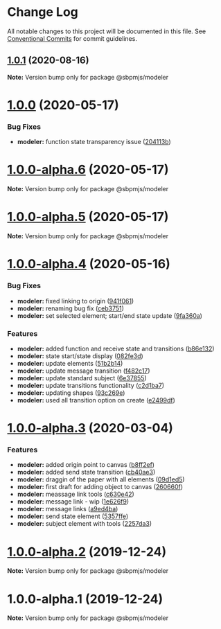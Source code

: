 # Change Log

All notable changes to this project will be documented in this file.
See [Conventional Commits](https://conventionalcommits.org) for commit guidelines.

## [1.0.1](https://github.com/mkolodiy/sbpmjs/compare/@sbpmjs/modeler@1.0.0...@sbpmjs/modeler@1.0.1) (2020-08-16)

**Note:** Version bump only for package @sbpmjs/modeler





# [1.0.0](https://github.com/mkolodiy/sbpmjs/compare/@sbpmjs/modeler@1.0.0-alpha.6...@sbpmjs/modeler@1.0.0) (2020-05-17)


### Bug Fixes

* **modeler:** function state transparency issue ([204113b](https://github.com/mkolodiy/sbpmjs/commit/204113b1bc338ce8a58d6bc80856d00675119002))





# [1.0.0-alpha.6](https://github.com/mkolodiy/sbpmjs/compare/@sbpmjs/modeler@1.0.0-alpha.5...@sbpmjs/modeler@1.0.0-alpha.6) (2020-05-17)

**Note:** Version bump only for package @sbpmjs/modeler





# [1.0.0-alpha.5](https://github.com/mkolodiy/sbpmjs/compare/@sbpmjs/modeler@1.0.0-alpha.4...@sbpmjs/modeler@1.0.0-alpha.5) (2020-05-17)

**Note:** Version bump only for package @sbpmjs/modeler





# [1.0.0-alpha.4](https://github.com/mkolodiy/sbpmjs/compare/@sbpmjs/modeler@1.0.0-alpha.3...@sbpmjs/modeler@1.0.0-alpha.4) (2020-05-16)


### Bug Fixes

* **modeler:** fixed linking to origin ([941f061](https://github.com/mkolodiy/sbpmjs/commit/941f0619d450530cf938c873f34b6299a346a997))
* **modeler:** renaming bug fix ([ceb3751](https://github.com/mkolodiy/sbpmjs/commit/ceb37514d33db7b5fd2ab564dda81f072f2c0a9b))
* **modeler:** set selected element; start/end state update ([9fa360a](https://github.com/mkolodiy/sbpmjs/commit/9fa360aeafc090cb5d805345218cb2c69b134d1c))


### Features

* **modeler:** added function and receive state and transitions ([b86e132](https://github.com/mkolodiy/sbpmjs/commit/b86e1322fa814667f8e11f392a43587e4f699a98))
* **modeler:** state start/state display ([082fe3d](https://github.com/mkolodiy/sbpmjs/commit/082fe3deecb16838cddc5b9b085cb630a6976aba))
* **modeler:** update elements ([51b2b14](https://github.com/mkolodiy/sbpmjs/commit/51b2b1464f61af72881f94d81c3cec2ad105d9ca))
* **modeler:** update message transition ([f482c17](https://github.com/mkolodiy/sbpmjs/commit/f482c17e6837766133492f268842c59be76b658f))
* **modeler:** update standard subject ([6e37855](https://github.com/mkolodiy/sbpmjs/commit/6e3785557536cd41e978363714444d8f447b105f))
* **modeler:** update transitions functionality ([c2d1ba7](https://github.com/mkolodiy/sbpmjs/commit/c2d1ba7939f01d408f4d6fe1870cba5e37b7e4ee))
* **modeler:** updating shapes ([93c269e](https://github.com/mkolodiy/sbpmjs/commit/93c269e2eb706212c4d4a5fb12137de7212b21f5))
* **modeler:** used all transition option on create ([e2499df](https://github.com/mkolodiy/sbpmjs/commit/e2499dfb584195d1594e3b036d78b1eca30b732e))





# [1.0.0-alpha.3](https://github.com/mkolodiy/sbpmjs/compare/@sbpmjs/modeler@1.0.0-alpha.2...@sbpmjs/modeler@1.0.0-alpha.3) (2020-03-04)


### Features

* **modeler:** added origin point to canvas ([b8ff2ef](https://github.com/mkolodiy/sbpmjs/commit/b8ff2ef7b388f713cae6759063448970dcf7f633))
* **modeler:** added send state transition ([cb40ae3](https://github.com/mkolodiy/sbpmjs/commit/cb40ae3620ad5006c004a927f6b95d4928221d9c))
* **modeler:** draggin of the paper with all elements ([09d1ed5](https://github.com/mkolodiy/sbpmjs/commit/09d1ed5681b086706ec57875868ada99161db43f))
* **modeler:** first draft for adding object to canvas ([260660f](https://github.com/mkolodiy/sbpmjs/commit/260660f8ad5528953d3471c63dbc757fc5c281fb))
* **modeler:** meassage link tools ([c630e42](https://github.com/mkolodiy/sbpmjs/commit/c630e42ad2d68026b81a2c6ae65bdd45f64cef4e))
* **modeler:** message link - wip ([1e626f9](https://github.com/mkolodiy/sbpmjs/commit/1e626f99e4e1b16a93d03275ee3a4fe030b6fd6a))
* **modeler:** message links ([a9ed4ba](https://github.com/mkolodiy/sbpmjs/commit/a9ed4ba004185a7735fd45bb12d6e83d3ce95624))
* **modeler:** send state element ([5357ffe](https://github.com/mkolodiy/sbpmjs/commit/5357ffeccbd719c973fb5d56356f9ee221299137))
* **modeler:** subject element with tools ([2257da3](https://github.com/mkolodiy/sbpmjs/commit/2257da3145eb8b964c0f78d49c9defe14ad2048e))





# [1.0.0-alpha.2](https://github.com/mkolodiy/sbpmjs/compare/@sbpmjs/modeler@1.0.0-alpha.1...@sbpmjs/modeler@1.0.0-alpha.2) (2019-12-24)

**Note:** Version bump only for package @sbpmjs/modeler





# 1.0.0-alpha.1 (2019-12-24)

**Note:** Version bump only for package @sbpmjs/modeler
